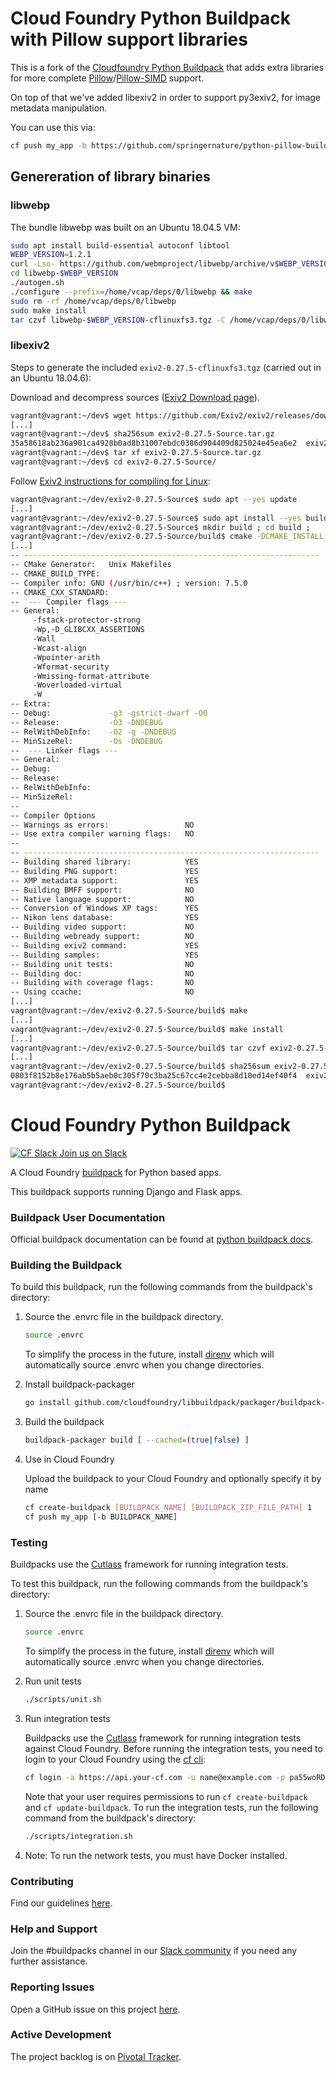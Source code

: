 # Cloud Foundry Python Buildpack with Pillow support libraries

This is a fork of the [Cloudfoundry Python Buildpack](https://github.com/cloudfoundry/python-buildpack) that adds extra libraries for more complete [Pillow](http://python-pillow.org)/[Pillow-SIMD](https://github.com/uploadcare/pillow-simd/) support.

On top of that we've added libexiv2 in order to support py3exiv2, for image metadata manipulation.

You can use this via:
 ```bash
cf push my_app -b https://github.com/springernature/python-pillow-buildpack
 ```

## Genereration of library binaries

### libwebp

The bundle libwebp was built on an Ubuntu 18.04.5 VM:
```bash
sudo apt install build-essential autoconf libtool
WEBP_VERSION=1.2.1
curl -Lso- https://github.com/webmproject/libwebp/archive/v$WEBP_VERSION.tar.gz | tar xzf -
cd libwebp-$WEBP_VERSION
./autogen.sh
./configure --prefix=/home/vcap/deps/0/libwebp && make
sudo rm -rf /home/vcap/deps/0/libwebp
sudo make install
tar czvf libwebp-$WEBP_VERSION-cflinuxfs3.tgz -C /home/vcap/deps/0/libwebp .
```

### libexiv2
Steps to generate the included `exiv2-0.27.5-cflinuxfs3.tgz` (carried out in an Ubuntu 18.04.6):

Download and decompress sources ([Exiv2 Download page](https://exiv2.org/download.html)).
```bash
vagrant@vagrant:~/dev$ wget https://github.com/Exiv2/exiv2/releases/download/v0.27.5/exiv2-0.27.5-Source.tar.gz
[...]
vagrant@vagrant:~/dev$ sha256sum exiv2-0.27.5-Source.tar.gz 
35a58618ab236a901ca4928b0ad8b31007ebdc0386d904409d825024e45ea6e2  exiv2-0.27.5-Source.tar.gz
vagrant@vagrant:~/dev$ tar xf exiv2-0.27.5-Source.tar.gz 
vagrant@vagrant:~/dev$ cd exiv2-0.27.5-Source/
```
Follow [Exiv2 instructions for compiling for Linux](https://github.com/Exiv2/exiv2/tree/v0.27.5#5-1):
```bash
vagrant@vagrant:~/dev/exiv2-0.27.5-Source$ sudo apt --yes update
[...]
vagrant@vagrant:~/dev/exiv2-0.27.5-Source$ sudo apt install --yes build-essential git clang ccache python3 libxml2-utils cmake python3 libexpat1-dev libz-dev zlib1g-dev libssh-dev libcurl4-openssl-dev libgtest-dev google-mock
vagrant@vagrant:~/dev/exiv2-0.27.5-Source$ mkdir build ; cd build ;
vagrant@vagrant:~/dev/exiv2-0.27.5-Source/build$ cmake -DCMAKE_INSTALL_PREFIX=$PWD/../target .. -G "Unix Makefiles"
[...]
-- ------------------------------------------------------------------
-- CMake Generator:   Unix Makefiles
-- CMAKE_BUILD_TYPE:  
-- Compiler info: GNU (/usr/bin/c++) ; version: 7.5.0
-- CMAKE_CXX_STANDARD:
--  --- Compiler flags --- 
-- General:           
	 -fstack-protector-strong
	 -Wp,-D_GLIBCXX_ASSERTIONS
	 -Wall
	 -Wcast-align
	 -Wpointer-arith
	 -Wformat-security
	 -Wmissing-format-attribute
	 -Woverloaded-virtual
	 -W
-- Extra:              
-- Debug:             -g3 -gstrict-dwarf -O0
-- Release:           -O3 -DNDEBUG
-- RelWithDebInfo:    -O2 -g -DNDEBUG
-- MinSizeRel:        -Os -DNDEBUG
--  --- Linker flags --- 
-- General:           
-- Debug:             
-- Release:           
-- RelWithDebInfo:    
-- MinSizeRel:        
-- 
-- Compiler Options
-- Warnings as errors:                 NO
-- Use extra compiler warning flags:   NO
-- 
-- ------------------------------------------------------------------
-- Building shared library:            YES
-- Building PNG support:               YES
-- XMP metadata support:               YES
-- Building BMFF support:              NO
-- Native language support:            NO
-- Conversion of Windows XP tags:      YES
-- Nikon lens database:                YES
-- Building video support:             NO
-- Building webready support:          NO
-- Building exiv2 command:             YES
-- Building samples:                   YES
-- Building unit tests:                NO
-- Building doc:                       NO
-- Building with coverage flags:       NO
-- Using ccache:                       NO
[...]
vagrant@vagrant:~/dev/exiv2-0.27.5-Source/build$ make
[...]
vagrant@vagrant:~/dev/exiv2-0.27.5-Source/build$ make install
[...]
vagrant@vagrant:~/dev/exiv2-0.27.5-Source/build$ tar czvf exiv2-0.27.5-cflinuxfs3.tgz -C ../target .
[...]
vagrant@vagrant:~/dev/exiv2-0.27.5-Source/build$ sha256sum exiv2-0.27.5-cflinuxfs3.tgz 
0803f8152b8e176ab5b5aeb0c305f70c3ba25c67cc4e2cebba8d10ed14ef40f4  exiv2-0.27.5-cflinuxfs3.tgz
vagrant@vagrant:~/dev/exiv2-0.27.5-Source/build$ 
```


# Cloud Foundry Python Buildpack

[![CF Slack](https://www.google.com/s2/favicons?domain=www.slack.com) Join us on Slack](https://cloudfoundry.slack.com/messages/buildpacks/)

A Cloud Foundry [buildpack](http://docs.cloudfoundry.org/buildpacks/) for Python based apps.

This buildpack supports running Django and Flask apps.

### Buildpack User Documentation

Official buildpack documentation can be found at [python buildpack docs](http://docs.cloudfoundry.org/buildpacks/python/index.html).

### Building the Buildpack

To build this buildpack, run the following commands from the buildpack's directory:

1. Source the .envrc file in the buildpack directory.

   ```bash
   source .envrc
   ```
   To simplify the process in the future, install [direnv](https://direnv.net/) which will automatically source .envrc when you change directories.

1. Install buildpack-packager

    ```bash
    go install github.com/cloudfoundry/libbuildpack/packager/buildpack-packager
    ```

1. Build the buildpack

    ```bash
    buildpack-packager build [ --cached=(true|false) ]
    ```

1. Use in Cloud Foundry

   Upload the buildpack to your Cloud Foundry and optionally specify it by name

    ```bash
    cf create-buildpack [BUILDPACK_NAME] [BUILDPACK_ZIP_FILE_PATH] 1
    cf push my_app [-b BUILDPACK_NAME]
    ```

### Testing

Buildpacks use the [Cutlass](https://github.com/cloudfoundry/libbuildpack/tree/master/cutlass) framework for running integration tests.

To test this buildpack, run the following commands from the buildpack's directory:
 
1. Source the .envrc file in the buildpack directory.

   ```bash
   source .envrc
   ```
   To simplify the process in the future, install [direnv](https://direnv.net/) which will automatically source .envrc when you change directories.

1. Run unit tests

    ```bash
    ./scripts/unit.sh
    ```

1. Run integration tests

   Buildpacks use the [Cutlass](https://github.com/cloudfoundry/libbuildpack/tree/master/cutlass) framework for running integration tests against Cloud Foundry. Before running the integration tests, you need to login to your Cloud Foundry using the [cf cli](https://github.com/cloudfoundry/cli):

    ```bash
    cf login -a https://api.your-cf.com -u name@example.com -p pa55woRD
    ```

   Note that your user requires permissions to run `cf create-buildpack` and `cf update-buildpack`. To run the integration tests, run the following command from the buildpack's directory:

    ```bash
    ./scripts/integration.sh
    ```
    
1. Note: To run the network tests, you must have Docker installed.   

### Contributing

Find our guidelines [here](./CONTRIBUTING.md).

### Help and Support

Join the #buildpacks channel in our [Slack community](http://slack.cloudfoundry.org/) if you need any further assistance.

### Reporting Issues

Open a GitHub issue on this project [here](https://github.com/cloudfoundry/python-buildpack/issues/new).

### Active Development

The project backlog is on [Pivotal Tracker](https://www.pivotaltracker.com/projects/1042066).
